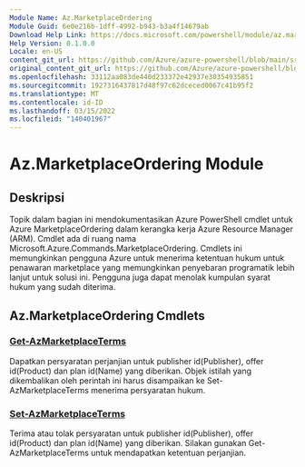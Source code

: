 ```yaml
---
Module Name: Az.MarketplaceOrdering
Module Guid: 6e0e216b-1dff-4992-b943-b3a4f14679ab
Download Help Link: https://docs.microsoft.com/powershell/module/az.marketplaceordering
Help Version: 0.1.0.0
Locale: en-US
content_git_url: https://github.com/Azure/azure-powershell/blob/main/src/MarketplaceOrdering/MarketplaceOrdering/help/Az.MarketplaceOrdering.md
original_content_git_url: https://github.com/Azure/azure-powershell/blob/main/src/MarketplaceOrdering/MarketplaceOrdering/help/Az.MarketplaceOrdering.md
ms.openlocfilehash: 33112aa083de440d233372e42937e30354935851
ms.sourcegitcommit: 1927316437817d48f97c62dceced0067c41b95f2
ms.translationtype: MT
ms.contentlocale: id-ID
ms.lasthandoff: 03/15/2022
ms.locfileid: "140401967"
---
```

# Az.MarketplaceOrdering Module
## Deskripsi
Topik dalam bagian ini mendokumentasikan Azure PowerShell cmdlet untuk Azure MarketplaceOrdering dalam kerangka kerja Azure Resource Manager (ARM). Cmdlet ada di ruang nama Microsoft.Azure.Commands.MarketplaceOrdering. Cmdlets ini memungkinkan pengguna Azure untuk menerima ketentuan hukum untuk penawaran marketplace yang memungkinkan penyebaran programatik lebih lanjut untuk solusi ini. Pengguna juga dapat menolak kumpulan syarat hukum yang sudah diterima.

## Az.MarketplaceOrdering Cmdlets
### [Get-AzMarketplaceTerms](Get-AzMarketplaceTerms.md)
Dapatkan persyaratan perjanjian untuk publisher id(Publisher), offer id(Product) dan plan id(Name) yang diberikan. Objek istilah yang dikembalikan oleh perintah ini harus disampaikan ke Set-AzMarketplaceTerms menerima persyaratan hukum.

### [Set-AzMarketplaceTerms](Set-AzMarketplaceTerms.md)
Terima atau tolak persyaratan untuk publisher id(Publisher), offer id(Product) dan plan id(Name) yang diberikan. Silakan gunakan Get-AzMarketplaceTerms untuk mendapatkan ketentuan perjanjian.

